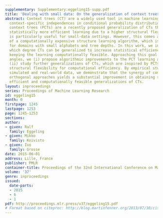 ```yaml
---
supplementary: Supplementary:eggeling15-supp.pdf
title: 'Dealing with small data: On the generalization of context trees'
abstract: Context trees (CT) are a widely used tool in machine learning for representing
  context-specific independences in conditional probability distributions. Parsimonious
  context trees (PCTs) are a recently proposed generalization of CTs that can enable
  statistically more efficient learning due to a higher structural flexibility, which
  is particularly useful for small-data settings. However, this comes at the cost
  of a computationally expensive structure learning algorithm, which is feasible only
  for domains with small alphabets and tree depths. In this work, we investigate to
  which degree CTs can be generalized to increase statistical efficiency while still
  keeping the learning computationally feasible. Approaching this goal from two different
  angles, we (i) propose algorithmic improvements to the PCT learning algorithm, and
  (ii) study further generalizations of CTs, which are inspired by PCTs, but trade
  structural flexibility for computational efficiency. By empirical studies both on
  simulated and real-world data, we demonstrate that the synergy of combining of both
  orthogonal approaches yields a substantial improvement in obtaining statistically
  efficient and computationally feasible generalizations of CTs.
layout: inproceedings
series: Proceedings of Machine Learning Research
id: eggeling15
month: 0
firstpage: 1245
lastpage: 1253
page: 1245-1253
sections: 
author:
- given: Ralf
  family: Eggeling
- given: Mikko
  family: Koivisto
- given: Ivo
  family: Grosse
date: 2015-06-01
address: Lille, France
publisher: PMLR
container-title: Proceedings of the 32nd International Conference on Machine Learning
volume: '37'
genre: inproceedings
issued:
  date-parts:
  - 2015
  - 6
  - 1
pdf: http://proceedings.mlr.press/v37/eggeling15.pdf
# Format based on citeproc: http://blog.martinfenner.org/2013/07/30/citeproc-yaml-for-bibliographies/
---
```

